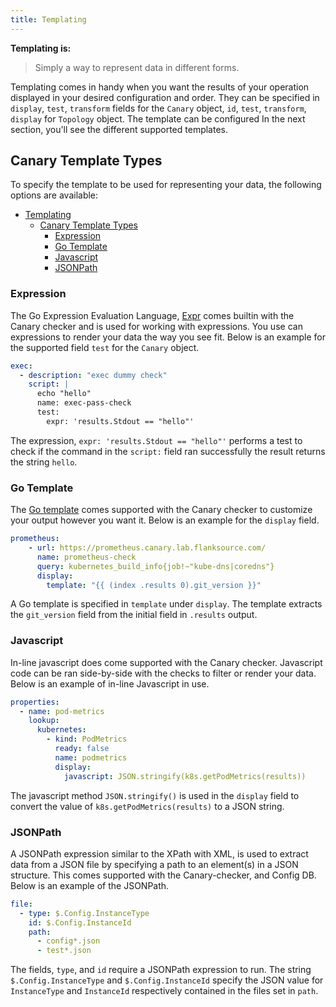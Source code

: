 ```yaml
---
title: Templating
---
```


**Templating is:**
> Simply a way to represent data in different forms.

Templating comes in handy when you want the results of your operation displayed in your desired configuration and order. They can be specified in `display`, `test`, `transform` fields for the `Canary` object, `id`, `test`, `transform`, `display` for `Topology` object. The template can be configured In the next section, you'll see the different supported templates.

## Canary Template Types

To specify the template to be used for representing your data, the following options are available:

- [Templating](#templating)
  - [Canary Template Types](#canary-template-types)
    - [Expression](#expression)
    - [Go Template](#go-template)
    - [Javascript](#javascript)
    - [JSONPath](#jsonpath)

### Expression

The Go Expression Evaluation Language, [Expr](https://github.com/antonmedv/expr/) comes builtin with the Canary checker and is used for working with expressions. You use can expressions to render your data the way you see fit.
Below is an example for the supported field `test` for the `Canary` object.

```yaml
exec:
  - description: "exec dummy check"
    script: |
      echo "hello"
      name: exec-pass-check
      test:
        expr: 'results.Stdout == "hello"'
```

The expression, `expr: 'results.Stdout == "hello"'` performs a test to check if the command in the `script:` field ran successfully the result returns the string `hello`.

### Go Template

The [Go template](https://pkg.go.dev/text/template) comes supported with the Canary checker to customize your output however you want it.
Below is an example for the `display` field.

```yaml
prometheus:
    - url: https://prometheus.canary.lab.flanksource.com/
      name: prometheus-check
      query: kubernetes_build_info{job!~"kube-dns|coredns"}
      display:
        template: "{{ (index .results 0).git_version }}"
```

A Go template is specified in `template` under `display`. The template extracts the `git_version` field from the initial field in `.results` output.

### Javascript

In-line javascript does come supported with the Canary checker. Javascript code can be ran side-by-side with the checks to filter or render your data.
Below is an example of in-line Javascript in use.

```yaml
properties:
  - name: pod-metrics
    lookup:
      kubernetes:
        - kind: PodMetrics
          ready: false
          name: podmetrics
          display:
            javascript: JSON.stringify(k8s.getPodMetrics(results))
```

The javascript method `JSON.stringify()` is used in the `display` field to convert the value of `k8s.getPodMetrics(results)` to a JSON string.

### JSONPath

A JSONPath expression similar to the XPath with XML, is used to extract data from a JSON file by specifying a path to an element(s) in a JSON structure. This comes supported with the Canary-checker, and Config DB.
Below is an example of the JSONPath.

```yaml
file:
  - type: $.Config.InstanceType
    id: $.Config.InstanceId
    path:
      - config*.json
      - test*.json
```

The fields, `type`, and `id` require a JSONPath expression to run. The string `$.Config.InstanceType` and `$.Config.InstanceId` specify the JSON value for `InstanceType` and `InstanceId` respectively contained in the files set in `path`.
